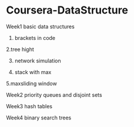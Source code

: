 # Coursera-DataStructure
Week1 basic data structures
  1. brackets in code
  
  2.tree hight
  
  3. network simulation
  
  4. stack with max
  
   5.maxsliding window

Week2 priority queues and disjoint sets

Week3 hash tables

Week4 binary search trees
